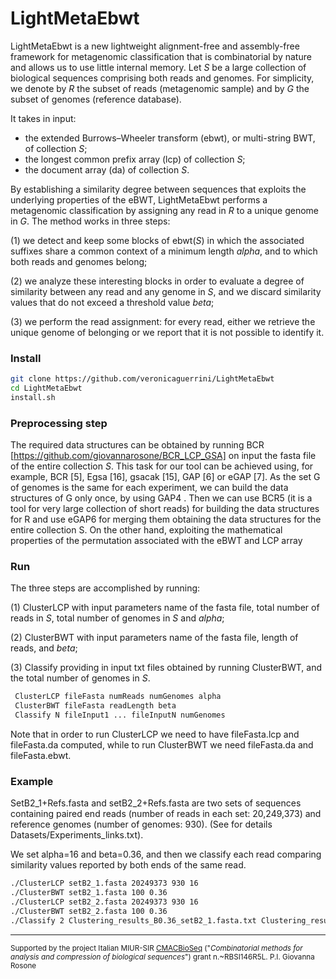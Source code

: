 # LightMetaEbwt 

LightMetaEbwt is a new lightweight alignment-free and assembly-free framework for metagenomic classification that is combinatorial by nature and allows us to use little internal memory. Let *S* be a large collection of biological sequences comprising both reads and genomes. For simplicity, we denote by *R* the subset of reads (metagenomic sample) and by *G* the subset of genomes (reference database).

It takes in input:
- the extended Burrows–Wheeler transform (ebwt), or multi-string BWT, of collection *S*;
- the longest common prefix array (lcp) of collection *S*;
- the document array (da) of collection *S*.

By establishing a similarity degree between sequences that exploits the underlying properties of the eBWT, LightMetaEbwt performs a metagenomic classification by assigning any read in *R* to a unique genome in *G*.
The method works in three steps: 

(1) we detect and keep some blocks of ebwt(*S*) in which the associated suffixes share a common context of a minimum length *alpha*, and to which both reads and genomes belong; 

(2) we analyze these interesting blocks in order to evaluate a degree of similarity between any read and any genome in *S*, and we discard similarity values that do not exceed a threshold value *beta*; 

(3) we perform the read assignment: for every read, either we retrieve the unique genome of belonging or we report that it is not possible to identify it.


### Install

```sh
git clone https://github.com/veronicaguerrini/LightMetaEbwt
cd LightMetaEbwt
install.sh
```
### Preprocessing step

The required data structures can be obtained by running BCR [https://github.com/giovannarosone/BCR_LCP_GSA] on input the fasta file of the entire collection *S*.
This task for our tool can be achieved using, for example,
BCR [5], Egsa [16], gsacak [15], GAP [6] or eGAP [7]. As the set G of genomes is
the same for each experiment, we can build the data structures of G only once,
by using GAP4
. Then we can use BCR5
(it is a tool for very large collection of
short reads) for building the data structures for R and use eGAP6
for merging
them obtaining the data structures for the entire collection S. On the other hand,
exploiting the mathematical properties of the permutation associated with the
eBWT and LCP array

### Run

The three steps are accomplished by running:

(1) ClusterLCP with input parameters name of the fasta file, total number of reads in *S*, total number of genomes in *S* and *alpha*;

(2) ClusterBWT with input parameters name of the fasta file, length of reads, and *beta*;

(3) Classify providing in input txt files obtained by running ClusterBWT, and the total number of genomes in *S*.

```sh
 ClusterLCP fileFasta numReads numGenomes alpha
 ClusterBWT fileFasta readLength beta
 Classify N fileInput1 ... fileInputN numGenomes
```
Note that in order to run ClusterLCP we need to have fileFasta.lcp and fileFasta.da computed, while to run ClusterBWT we need fileFasta.da and fileFasta.ebwt.

### Example
SetB2_1+Refs.fasta and setB2_2+Refs.fasta are two sets of sequences containing paired end reads (number of reads in each set: 20,249,373) and reference genomes (number of genomes: 930). (See for details Datasets/Experiments_links.txt). 

We set alpha=16 and beta=0.36, and then we classify each read comparing similarity values reported by both ends of the same read.

```sh
./ClusterLCP setB2_1.fasta 20249373 930 16
./ClusterBWT setB2_1.fasta 100 0.36
./ClusterLCP setB2_2.fasta 20249373 930 16
./ClusterBWT setB2_2.fasta 100 0.36
./Classify 2 Clustering_results_B0.36_setB2_1.fasta.txt Clustering_results_B0.36_setB2_2.fasta.txt 930
```
---
<small> Supported by the project Italian MIUR-SIR [CMACBioSeq][240fb5f5] ("_Combinatorial methods for analysis and compression of biological sequences_") grant n.~RBSI146R5L. P.I. Giovanna Rosone</small>

[240fb5f5]: http://pages.di.unipi.it/rosone/CMACBioSeq.html

